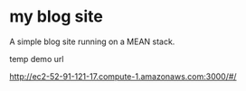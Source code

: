 # my blog site

A simple blog site running on a MEAN stack.

temp demo url

http://ec2-52-91-121-17.compute-1.amazonaws.com:3000/#/
